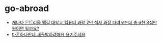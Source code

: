 # go-abroad

* [캐나다 몬트리올 맥길 대학교 컴퓨터 과학 2년 석사 과정 다녀오는데 총 6천 3십만원이면 될까요?
](http://www.workingus.com/v3/forums/topic/%EC%BA%90%EB%82%98%EB%8B%A4-%EB%AA%AC%ED%8A%B8%EB%A6%AC%EC%98%AC-%EB%A7%A5%EA%B8%B8-%EB%8C%80%ED%95%99%EA%B5%90-%EC%BB%B4%ED%93%A8%ED%84%B0-%EA%B3%BC%ED%95%99-2%EB%85%84-%EC%84%9D%EC%82%AC-%EA%B3%BC/)
* [마흔하나인데 새출발하려해요 용기주세요](http://www.82cook.com/entiz/read.php?num=1408383)
